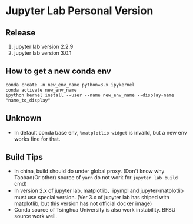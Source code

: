 # Jupyter Lab Personal Version

## Release
1. jupyter lab version 2.2.9
2. jupyter lab version 3.0.1


## How to get a new conda env
```
conda create -n new_env_name python=3.x ipykernel
conda activate new_env_name
ipython kernel install --user --name new_env_name --display-name "name_to_display"
```

## Unknown
* In default conda base env, `%matplotlib widget` is invaild, but a new env works fine for that.

## Build Tips
* In china, build should do under global proxy. (Don't know why Taobao(Or other) source of `yarn` do not work for `jupyter lab build` cmd)
* In version 2.x of jupyter lab, matplotlib、ipympl and jupyter-matplotlib must use special version. (Ver 3.x of jupyter lab has shiped with matplotlib, but this version has not official docker image)
* Conda source of Tsinghua University is also work instability. BFSU source work well.